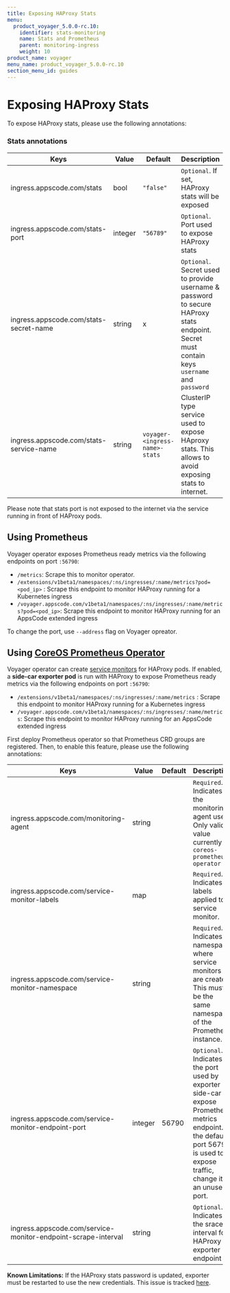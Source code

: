 ```yaml
---
title: Exposing HAProxy Stats
menu:
  product_voyager_5.0.0-rc.10:
    identifier: stats-monitoring
    name: Stats and Prometheus
    parent: monitoring-ingress
    weight: 10
product_name: voyager
menu_name: product_voyager_5.0.0-rc.10
section_menu_id: guides
---
```


# Exposing HAProxy Stats

To expose HAProxy stats, please use the following annotations:

### Stats annotations
|  Keys  |   Value  |  Default |  Description |
|--------|-----------|----------|-------------|
| ingress.appscode.com/stats | bool | `"false"` | `Optional`. If set, HAProxy stats will be exposed |
| ingress.appscode.com/stats-port | integer | `"56789"` | `Optional`. Port used to expose HAProxy stats |
| ingress.appscode.com/stats-secret-name | string | x | `Optional`. Secret used to provide username & password to secure HAProxy stats endpoint. Secret must contain keys `username` and `password` |
| ingress.appscode.com/stats-service-name | string | `voyager-<ingress-name>-stats` | ClusterIP type service used to expose HAproxy stats. This allows to avoid exposing stats to internet. |

Please note that stats port is not exposed to the internet via the service running in front of HAProxy pods.

## Using Prometheus
Voyager operator exposes Prometheus ready metrics via the following endpoints on port `:56790`:

 - `/metrics`: Scrape this to monitor operator.
 - `/extensions/v1beta1/namespaces/:ns/ingresses/:name/metrics?pod=<pod_ip>` :  Scrape this endpoint to monitor HAProxy running for a Kubernetes ingress
 - `/voyager.appscode.com/v1beta1/namespaces/:ns/ingresses/:name/metrics?pod=<pod_ip>`: Scrape this endpoint to monitor HAProxy running for an AppsCode extended ingress

To change the port, use `--address` flag on Voyager opreator.

## Using [CoreOS Prometheus Operator](https://coreos.com/operators/prometheus/docs/latest/)
Voyager operator can create [service monitors](https://coreos.com/operators/prometheus/docs/latest/guidess/running-exporters.html#create-a-matching-servicemonitor) for HAProxy pods. If enabled, a __side-car exporter pod__ is run with HAProxy to expose Prometheus ready metrics via the following endpoints on port `:56790`:

 - `/extensions/v1beta1/namespaces/:ns/ingresses/:name/metrics` :  Scrape this endpoint to monitor HAProxy running for a Kubernetes ingress
 - `/voyager.appscode.com/v1beta1/namespaces/:ns/ingresses/:name/metrics`: Scrape this endpoint to monitor HAProxy running for an AppsCode extended ingress

First deploy Prometheus operator so that Prometheus CRD groups are registered. Then, to enable this feature, please use the following annotations:

|  Keys  |   Value  |  Default |  Description |
|--------|-----------|----------|-------------|
| ingress.appscode.com/monitoring-agent | string | | `Required`. Indicates the monitoring agent used. Only valid value currently is `coreos-prometheus-operator` |
| ingress.appscode.com/service-monitor-labels | map | | `Required`. Indicates labels applied to service monitor. |
| ingress.appscode.com/service-monitor-namespace| string | | `Required`. Indicates namespace where service monitors are created. This must be the same namespace of the Prometheus instance. |
| ingress.appscode.com/service-monitor-endpoint-port| integer | 56790 | `Optional`. Indicates the port used by exporter side-car to expose Prometheus metrics endpoint. If the default port 56790 is used to expose traffic, change it to an unused port. |
| ingress.appscode.com/service-monitor-endpoint-scrape-interval | string | | `Optional`. Indicates the srace interval for HAProxy exporter endpoint

__Known Limitations:__ If the HAProxy stats password is updated, exporter must be restarted to use the new credentials. This issue is tracked [here](https://github.com/appscode/voyager/issues/212).
